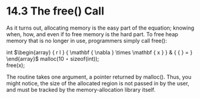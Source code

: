 # 14.3 The free() Call  

As it turns out, allocating memory is the easy part of the equation; knowing when, how, and even if to free memory is the hard part. To free heap memory that is no longer in use, programmers simply call free():  

int $\begin{array} { r l } { \mathbf { \nabla } \times \mathbf { x } } & { { } = } \end{array}$ malloc(10 $\star$ sizeof(int));   
free(x);  

The routine takes one argument, a pointer returned by malloc(). Thus, you might notice, the size of the allocated region is not passed in by the user, and must be tracked by the memory-allocation library itself.  

